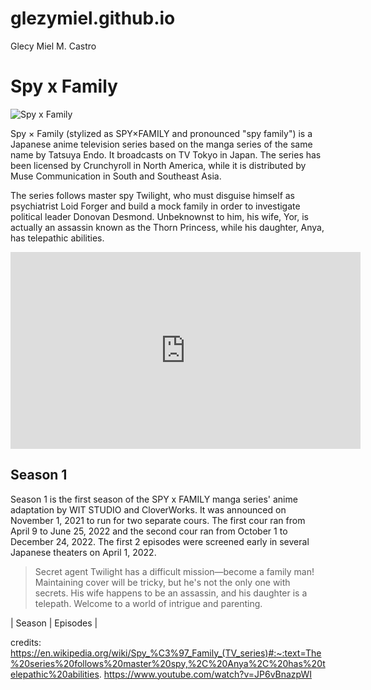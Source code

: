 # glezymiel.github.io
Glecy Miel M. Castro
# Spy x Family
![Spy x Family](https://images.app.goo.gl/Z1qdG2LwU4vfedhM7)

Spy × Family (stylized as SPY×FAMILY and pronounced "spy family") is a Japanese anime television series based on the manga series of the same name by Tatsuya Endo. It broadcasts on TV Tokyo in Japan. The series has been licensed by Crunchyroll in North America, while it is distributed by Muse Communication in South and Southeast Asia.

The series follows master spy Twilight, who must disguise himself as psychiatrist Loid Forger and build a mock family in order to investigate political leader Donovan Desmond. Unbeknownst to him, his wife, Yor, is actually an assassin known as the Thorn Princess, while his daughter, Anya, has telepathic abilities.

<iframe width="560" height="315" src="https://www.youtube.com/embed/JP6vBnazpWI?si=XuDstF4D9s44IQKX" title="YouTube video player" frameborder="0" allow="accelerometer; autoplay; clipboard-write; encrypted-media; gyroscope; picture-in-picture; web-share" allowfullscreen></iframe>

## Season 1
Season 1 is the first season of the SPY x FAMILY manga series' anime adaptation by WIT STUDIO and CloverWorks. It was announced on November 1, 2021 to run for two separate cours. The first cour ran from April 9 to June 25, 2022 and the second cour ran from October 1 to December 24, 2022.
The first 2 episodes were screened early in several Japanese theaters on April 1, 2022.

>Secret agent Twilight has a difficult mission—become a family man! Maintaining cover will be tricky, but he's not the only one with secrets. His wife happens to be an assassin, and his daughter is a telepath. Welcome to a world of intrigue and parenting.

| Season | Episodes |





credits:
https://en.wikipedia.org/wiki/Spy_%C3%97_Family_(TV_series)#:~:text=The%20series%20follows%20master%20spy,%2C%20Anya%2C%20has%20telepathic%20abilities.
https://www.youtube.com/watch?v=JP6vBnazpWI
